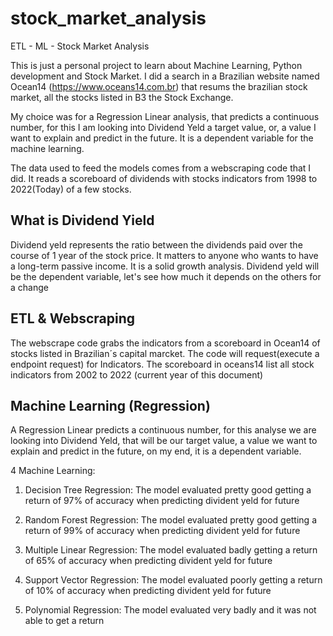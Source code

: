 # stock_market_analysis
ETL - ML - Stock Market Analysis

This is just a personal project to learn about Machine Learning, Python development and Stock Market. I did a search in a Brazilian website named Ocean14 (https://www.oceans14.com.br) that resums the brazilian stock market, all the stocks listed in B3 the Stock Exchange. 

My choice was for a Regression Linear analysis, that predicts a continuous number, for this I am looking into Dividend Yeld a target value, or, a value I want to explain and predict in the future. It is a dependent variable for the machine learning.

The data used to feed the models comes from a webscraping code that I did. It reads a scoreboard of dividends with stocks indicators from 1998 to 2022(Today) of a few stocks.

## What is Dividend Yield
Dividend yeld represents the ratio between the dividends paid over the course of 1 year of the stock price.
It matters to anyone who wants to have a long-term passive income. It is a solid growth analysis.
Dividend yeld will be the dependent variable, let's see how much it depends on the others for a change

## ETL & Webscraping 
The webscrape code grabs the indicators from a scoreboard in Ocean14 of stocks listed in Brazilian´s capital marcket.
The code will request(execute a endpoint request) for Indicators. The scoreboard in oceans14 list all stock indicators from 2002 to 2022 (current year of this document)

## Machine Learning (Regression)
A Regression Linear predicts a continuous number, for this analyse we are looking into Dividend Yeld, that will be our target value, a value we want to explain and predict in the future, on my end, it is a dependent variable.

4 Machine Learning:
1) Decision Tree Regression:
  The model evaluated pretty good getting a return of 97% of accuracy when predicting divident yeld for future

2) Random Forest Regression:
  The model evaluated pretty good getting a return of 99% of accuracy when predicting divident yeld for future

3) Multiple Linear Regression:
  The model evaluated badly getting a return of 65% of accuracy when predicting divident yeld for future

4) Support Vector Regression:
  The model evaluated poorly getting a return of 10% of accuracy when predicting divident yeld for future

4) Polynomial Regression:
  The model evaluated very badly and it was not able to get a return


